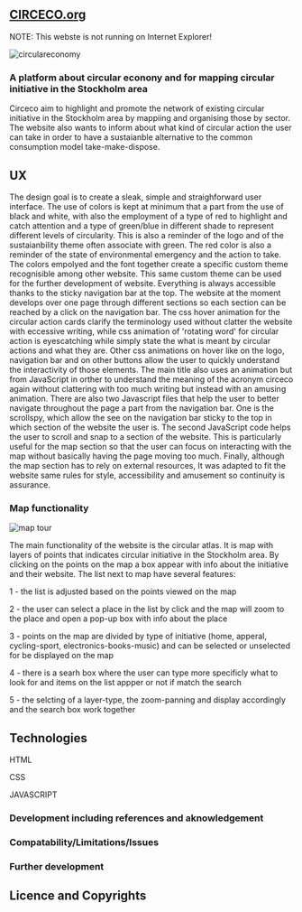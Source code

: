 ## [CIRCECO.org](https://circeco.github.io/circulareconomy/)

NOTE: This webste is not running on Internet Explorer!  

![circulareconomy](https://circeco.github.io/circulareconomy/assets/img/demo/home_page.jpg)

### A platform about circular econony and for mapping circular initiative in the Stockholm area
Circeco aim to highlight and promote the network of existing circular initiative in the Stockholm area by mappiing and organising those by sector. The website also wants to inform about what kind of circular action the user can take in order to have a sustaianble alternative to the common consumption model take-make-dispose. 

## UX
The design goal is to create a sleak, simple and straighforward user interface. The use of colors is kept at minimum that a part from the use of black and white, with also the employment of a type of red to highlight and catch attention and a type of green/blue in different shade to represent different levels of circularity. This is also a reminder of the logo and of the sustaianbility theme often associate with green. The red color is also a reminder of the state of environmental emergency and the action to take. The colors empolyed and the font together create a specific custom theme recognisible among other website. This same custom theme can be used for the further development of website. 
Everything is always accessible thanks to the sticky navigation bar at the top. The website at the moment develops over one page through different sections so each section can be reached by a click on the navigation bar. 
The css hover animation for the circular action cards clarify the terminology used without clatter the website with eccessive writing, while css animation of 'rotating word' for circular action is eyescatching while simply state the what is meant by circular actions and what they are. Other css animations on hover like on the logo, navigation bar and on other buttons allow the user to quickly understand the interactivity of those elements. 
The main title also uses an animation but from JavaScript in orther to understand the meaning of the acronym circeco again without clattering with too much writing but instead with an amusing animation. There are also two Javascript files that help the user to better navigate throughout the page a part from the navigation bar. One is the scrollspy, which allow the see on the navigation bar sticky to the top in which section of the website the user is. The second JavaScript code helps the user to scroll and snap to a section of the website. This is particularly useful for the map section so that the user can focus on interacting with the map without basically having the page moving too much. 
Finally, although the map section has to rely on external resources, It was adapted to fit the website same rules for style, accessibility and amusement so continuity is assurance. 

### Map functionality
![map tour](https://github.io/circulareconomy/assets/img/demo/map-tour.gif)

The main functionality of the website is the circular atlas. It is map with layers of points that indicates circular initiative in the Stockholm area. By clicking on the points on the map a box appear with info about the initiative and their website. The list next to map have several features: 

1 - the list is adjusted based on the points viewed on the map 

2 - the user can select a place in the list by click and the map will zoom to the place and open a pop-up box with info about the place

3 - points on the map are divided by type of initiative (home, apperal, cycling-sport, electronics-books-music) and can be selected or unselected for be displayed on the map

4 - there is a searh box where the user can type more specificly what to look for and items on the list appper or not if match the search

5 - the selcting of a layer-type, the zoom-panning and display accordingly and the search box work together 


## Technologies 

HTML

CSS 

JAVASCRIPT


### Development including references and aknowledgement 



### Compatability/Limitations/Issues 



### Further development


## Licence and Copyrights 





